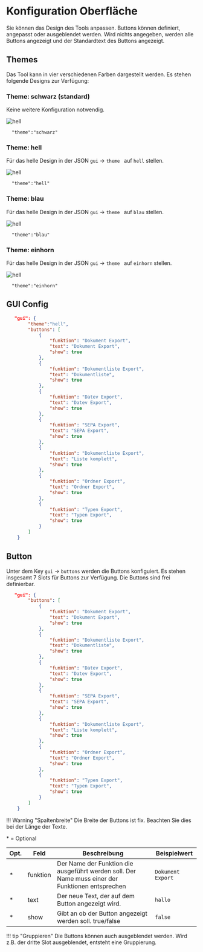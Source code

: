# Konfiguration Oberfläche


Sie können das Design des Tools anpassen. Buttons können definiert, angepasst oder ausgeblendet werden. 
Wird nichts angegeben, werden alle Buttons angezeigt und der Standardtext des Buttons angezeigt.


## Themes 

Das Tool kann in vier verschiedenen Farben dargestellt werden.
Es stehen folgende Designs zur Verfügung:

### Theme: schwarz (standard)
Keine weitere Konfiguration notwendig.    

![hell](img/default.png)
```
  "theme":"schwarz"
```  

### Theme: hell
Für das helle Design in der JSON ```gui``` ->   ```theme ``` auf ```hell``` stellen.   

![hell](img/hell.png)
```
  "theme":"hell"
```  
### Theme: blau
Für das helle Design in der JSON ```gui``` ->   ```theme ``` auf ```blau``` stellen.   

![hell](img/blau.png)
```
  "theme":"blau"
``` 
### Theme: einhorn
Für das helle Design in der JSON ```gui``` ->   ```theme ``` auf ```einhorn``` stellen.   

![hell](img/einhorn.png)
```
  "theme":"einhorn"
``` 
## GUI Config
``` json title="GUI Einstellungen"
   "gui": {
        "theme":"hell",
        "buttons": [
            {
                "funktion": "Dokument Export",
                "text": "Dokument Export",
                "show": true
            },
            {
                "funktion": "Dokumentliste Export",
                "text": "Dokumentliste",
                "show": true
            },
            {
                "funktion": "Datev Export",
                "text": "Datev Export",
                "show": true
            },
            {
                "funktion": "SEPA Export",
                "text": "SEPA Export",
                "show": true
            },
            {
                "funktion": "Dokumentliste Export",
                "text": "Liste komplett",
                "show": true
            },
            {
                "funktion": "Ordner Export",
                "text": "Ordner Export",
                "show": true
            },
            {
                "funktion": "Typen Export",
                "text": "Typen Export",
                "show": true
            }
        ]
    }
```



## Button 
Unter dem Key ```gui``` -> ```buttons``` werden die Buttons konfiguiert. 
Es stehen insgesamt 7 Slots für Buttons zur Verfügung.
Die Buttons sind frei definierbar.

```json title="Abschnitt buttons"
   "gui": {
        "buttons": [
            {
                "funktion": "Dokument Export",
                "text": "Dokument Export",
                "show": true
            },
            {
                "funktion": "Dokumentliste Export",
                "text": "Dokumentliste",
                "show": true
            },
            {
                "funktion": "Datev Export",
                "text": "Datev Export",
                "show": true
            },
            {
                "funktion": "SEPA Export",
                "text": "SEPA Export",
                "show": true
            },
            {
                "funktion": "Dokumentliste Export",
                "text": "Liste komplett",
                "show": true
            },
            {
                "funktion": "Ordner Export",
                "text": "Ordner Export",
                "show": true
            },
            {
                "funktion": "Typen Export",
                "text": "Typen Export",
                "show": true
            }
        ]
    }
```

!!! Warning "Spaltenbreite"
    Die Breite der Buttons ist fix. Beachten Sie dies bei der Länge der Texte. 

\* = Optional

| Opt. | Feld | Beschreibung                                                                                          | Beispielwert                                  |
| ---- | ---- | ----------------------------------------------------------------------------------------------------- | --------------------------------------------- |
| *    | funktion | Der Name der Funktion die ausgeführt werden soll. Der Name muss einer der Funktionen entsprechen                | ```Dokument Export``` |
| *    | text | Der neue Text, der auf dem Button angezeigt wird.                | ```hallo ``` |
| *    | show | Gibt an ob der Button angezeigt werden soll. true/false | ```false```                                  |


!!! tip "Gruppieren"
    Die Buttons können auch ausgeblendet werden. Wird z.B. der dritte Slot ausgeblendet, entsteht eine Gruppierung. 